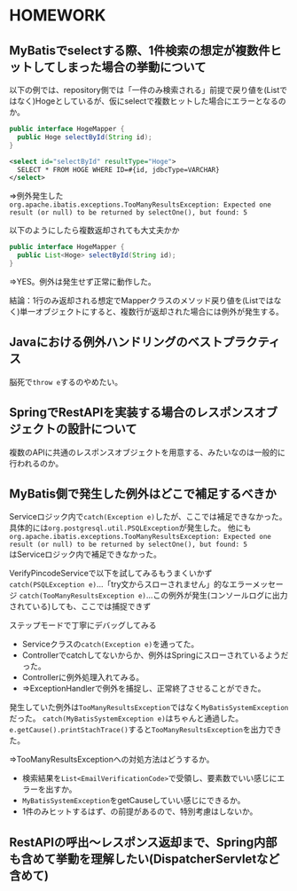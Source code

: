 # HOMEWORK

## MyBatisでselectする際、1件検索の想定が複数件ヒットしてしまった場合の挙動について
以下の例では、repository側では「一件のみ検索される」前提で戻り値を(List<Hoge>ではなく)Hogeとしているが、仮にselectで複数ヒットした場合にエラーとなるのか。
``` java
public interface HogeMapper {
  public Hoge selectById(String id);
}
```
``` xml
<select id="selectById" resultType="Hoge">
  SELECT * FROM HOGE WHERE ID=#{id, jdbcType=VARCHAR}
</select>
```
⇒例外発生した  
`org.apache.ibatis.exceptions.TooManyResultsException: Expected one result (or null) to be returned by selectOne(), but found: 5`

以下のようにしたら複数返却されても大丈夫かか
``` java
public interface HogeMapper {
  public List<Hoge> selectById(String id);
}
```
⇒YES。例外は発生せず正常に動作した。

結論：1行のみ返却される想定でMapperクラスのメソッド戻り値を(Listではなく)単一オブジェクトにすると、複数行が返却された場合には例外が発生する。


## Javaにおける例外ハンドリングのベストプラクティス
脳死で`throw e`するのやめたい。

## SpringでRestAPIを実装する場合のレスポンスオブジェクトの設計について
複数のAPIに共通のレスポンスオブジェクトを用意する、みたいなのは一般的に行われるのか。

## MyBatis側で発生した例外はどこで補足するべきか
Serviceロジック内で`catch(Exception e)`したが、ここでは補足できなかった。
具体的には`org.postgresql.util.PSQLException`が発生した。
他にも  
`org.apache.ibatis.exceptions.TooManyResultsException: Expected one result (or null) to be returned by selectOne(), but found: 5`  
はServiceロジック内で補足できなかった。

VerifyPincodeServiceで以下を試してみるもうまくいかず
`catch(PSQLException e)`…「try文からスローされません」的なエラーメッセージ
`catch(TooManyResultsException e)`…この例外が発生(コンソールログに出力されている)しても、ここでは捕捉できず

ステップモードで丁寧にデバッグしてみる
- Serviceクラスの`catch(Exception e)`を通ってた。
- Controllerでcatchしてないからか、例外はSpringにスローされているようだった。
- Controllerに例外処理入れてみる。
- ⇒ExceptionHandlerで例外を捕捉し、正常終了させることができた。

発生していた例外は`TooManyResultsException`ではなく`MyBatisSystemException`だった。
`catch(MyBatisSystemException e)`はちゃんと通過した。
`e.getCause().printStachTrace()`すると`TooManyResultsException`を出力できた。

⇒TooManyResultsExceptionへの対処方法はどうするか。
  - 検索結果を`List<EmailVerificationCode>`で受領し、要素数でいい感じにエラーを出すか。
  - `MyBatisSystemException`をgetCauseしていい感じにできるか。
  - 1件のみヒットするはず、の前提があるので、特別考慮はしないか。

## RestAPIの呼出〜レスポンス返却まで、Spring内部も含めて挙動を理解したい(DispatcherServletなど含めて)
